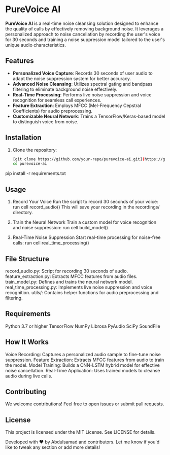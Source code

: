 # PureVoice AI

**PureVoice AI** is a real-time noise cleansing solution designed to enhance the quality of calls by effectively removing background noise. It leverages a personalized approach to noise cancellation by recording the user's voice for 30 seconds and training a noise suppression model tailored to the user's unique audio characteristics.

## Features

- **Personalized Voice Capture**: Records 30 seconds of user audio to adapt the noise suppression system for better accuracy.
- **Advanced Noise Cleansing**: Utilizes spectral gating and bandpass filtering to eliminate background noise effectively.
- **Real-Time Processing**: Performs live noise suppression and voice recognition for seamless call experiences.
- **Feature Extraction**: Employs MFCC (Mel-Frequency Cepstral Coefficients) for audio preprocessing.
- **Customizable Neural Network**: Trains a TensorFlow/Keras-based model to distinguish voice from noise.

## Installation

1. Clone the repository:
   ```bash
   [git clone https://github.com/your-repo/purevoice-ai.git](https://github.com/itz-samad/purevoice-ai.git)
   cd purevoice-ai

pip install -r requirements.txt



## Usage

1. Record Your Voice
Run the script to record 30 seconds of your voice:
run cell record_audio()
This will save your recording in the recordings/ directory.

2. Train the Neural Network
Train a custom model for voice recognition and noise suppression:
run cell build_model()

3. Real-Time Noise Suppression
Start real-time processing for noise-free calls:
run cell real_time_processing()

## File Structure
record_audio.py: Script for recording 30 seconds of audio.
feature_extraction.py: Extracts MFCC features from audio files.
train_model.py: Defines and trains the neural network model.
real_time_processing.py: Implements live noise suppression and voice recognition.
utils/: Contains helper functions for audio preprocessing and filtering.

## Requirements
Python 3.7 or higher
TensorFlow
NumPy
Librosa
PyAudio
SciPy
SoundFile



## How It Works
Voice Recording: Captures a personalized audio sample to fine-tune noise suppression.
Feature Extraction: Extracts MFCC features from audio to train the model.
Model Training: Builds a CNN-LSTM hybrid model for effective noise cancellation.
Real-Time Application: Uses trained models to cleanse audio during live calls.

## Contributing
We welcome contributions! Feel free to open issues or submit pull requests.

## License
This project is licensed under the MIT License. See LICENSE for details.

Developed with ❤️ by Abdulsamad and contributors.
Let me know if you'd like to tweak any section or add more details!
